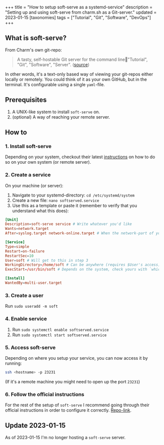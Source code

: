+++
title = "How to setup soft-serve as a systemd-service"
description = "Setting up and using soft-serve from charm.sh as a Git-server."
updated = 2023-01-15
[taxonomies]
tags = ["Tutorial", "Git", "Software", "DevOps"]
+++

## What is soft-serve?

From Charm's own git-repo:

> A tasty, self-hostable Git server for the command line🍦"Tutorial", "Git",
> "Software", "Server". ([source][soft_serve])

In other words, it's a text-only based way of viewing your git-repos either
locally or remotely. You could think of it as your own GitHub, but in the
terminal. It's configurable using a single `yaml`-file.

## Prerequisites

1. A UNIX-like system to install `soft-serve` on.
1. (optional) A way of reaching your remote server.

## How to

### 1. Install soft-serve

Depending on your system, checkout their latest
[instructions][soft_serve_instructions] on how to do so on your own system (or
remote server).

### 2. Create a service

On your machine (or server):

1. Navigate to your systemd-directory: `cd /etc/systemd/system`
1. Create a new file: `nano softserved.service`
1. Use this as a template or paste it (remember to verify that you understand
   what this does):

```conf
[Unit]
Description=soft-serve service # Write whatever you'd like
Wants=network.target
After=syslog.target network-online.target # When the network-part of your machine is online and ready

[Service]
Type=simple
Restart=on-failure
RestartSec=10
User=soft # Will get to this in step 3
WorkingDirectory=/home/soft # Can be anywhere (requires $User's access)
ExecStart=/usr/bin/soft # Depends on the system, check yours with `which soft`

[Install]
WantedBy=multi-user.target
```

### 3. Create a user

Run `sudo useradd -m soft`

### 4. Enable service

1. Run `sudo systemctl enable softserved.service`
1. Run `sudo systemctl start softserved.service`

### 5. Access soft-serve

Depending on where you setup your service, you can now access it by running:

```bash
ssh <hostname> -p 23231
```

(If it's a remote machine you might need to open up the port `23231`)

### 6. Follow the official instructions

For the rest of the setup of `soft-serve` I recommend going through their
official instructions in order to configure it correctly.
[Repo-link][soft_serve].

## Update 2023-01-15

As of 2023-01-15 I'm no longer hosting a `soft-serve` server.

[soft_serve]: https://github.com/charmbracelet/soft-serve
[soft_serve_instructions]:
  https://github.com/charmbracelet/soft-serve#installation
